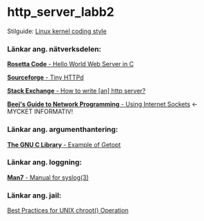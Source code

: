 # http_server_labb2

Stilguide: [Linux kernel coding style](https://www.kernel.org/doc/Documentation/CodingStyle)

### Länkar ang. nätverksdelen:

[**Rosetta Code** - Hello World Web Server in C](http://rosettacode.org/wiki/Hello_world/Web_server#C)

[**Sourceforge** - Tiny HTTPd](http://sourceforge.net/projects/tinyhttpd/)

[**Stack Exchange** - How to write [an] http server?](https://programmers.stackexchange.com/questions/200821/how-to-write-a-http-server)

[**Beej's Guide to Network Programming** - Using Internet Sockets](http://beej.us/guide/bgnet/output/html/multipage/index.html) <- MYCKET INFORMATIV!

### Länkar ang. argumenthantering:

[**The GNU C Library** - Example of Getopt](https://www.gnu.org/software/libc/manual/html_node/Example-of-Getopt.html)

### Länkar ang. loggning:

[**Man7** - Manual for syslog(3)](http://man7.org/linux/man-pages/man3/syslog.3.html)

### Länkar ang. jail:

[Best Practices for UNIX chroot() Operation](http://www.unixwiz.net/techtips/chroot-practices.html)
